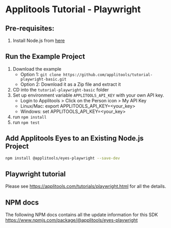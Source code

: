 # Applitools Tutorial - Playwright

## Pre-requisites:
1. Install Node.js from [here](https://nodejs.org/en/)

## Run the Example Project
1. Download the example
    * Option 1: `git clone https://github.com/applitools/tutorial-playwright-basic.git`
    * Option 2: Download it as a Zip file and extract it
2. CD into the `tutorial-playwright-basic` folder
3. Set up environment variable `APPLITOOLS_API_KEY` with your own API key.
    * Login to Applitools > Click on the Person icon > My API Key
    * Linux/Mac: export APPLITOOLS_API_KEY=<your_key>
    * Windows: set APPLITOOLS_API_KEY=<your_key>
4. run `npm install`
5. run `npm test`

## Add Applitools Eyes to an Existing Node.js Project

```sh
npm install @applitools/eyes-playwright --save-dev
```

## Playwright tutorial

Please see https://applitools.com/tutorials/playwright.html for all the details.

## NPM docs
The following NPM docs contains all the update information for this SDK
https://www.npmjs.com/package/@applitools/eyes-playwright